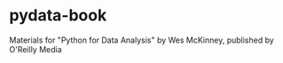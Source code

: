 pydata-book
===========

Materials for "Python for Data Analysis" by Wes McKinney, published by O'Reilly Media

<taking a fork here to explore on my local>
